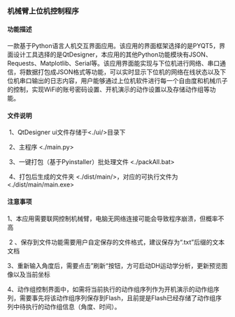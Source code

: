 ### 机械臂上位机控制程序

#### 功能描述

​		一款基于Python语言人机交互界面应用。该应用的界面框架选择的是PYQT5，界面设计工具选择的是QtDesigner，本应用的其他Python功能模块有JSON、Requests、Matplotlib、Serial等。该应用界面能实现与下位机进行网络、串口通信，将数据打包成JSON格式等功能，可以实时显示下位机的网络在线状态以及下位机串口输出的日志内容，用户能够通过上位机软件进行每一个自由度和机械爪子的控制，实现WiFi的账号密码设置、开机演示的动作设置以及存储动作组等功能。

#### 文件说明

​	1、QtDesigner ui文件存储于<./ui/>目录下

​	2、主程序 <./main.py>

​	3、一键打包（基于Pyinstaller）批处理文件 <./packAll.bat>

​	4、打包后生成的文件夹 <./dist/main/>，对应的可执行文件为<./dist/main/main.exe>

#### 注意事项

​	1、本应用需要联网控制机械臂，电脑无网络连接可能会导致程序崩溃，但概率不高

​	2 、保存到文件功能需要用户自定保存的文件格式，建议保存为“.txt”后缀的文本文档

​	3、重新输入角度后，需要点击”刷新“按钮，方可启动DH运动学分析，更新预览图像以及当前坐标

​	4、动作组控制界面中，如需将当前执行的动作组序列作为开机演示的动作组序列，需要事先将该动作组序列保存到Flash，且前提是Flash已经存储了动作组序列中待执行的动作组信息（角度、时间）。

